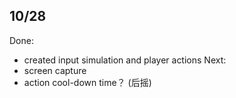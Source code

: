 ## 10/28
Done:
- created input simulation and player actions
Next:
- screen capture
- action cool-down time？ (后摇)